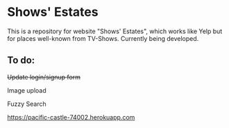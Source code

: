 # Shows' Estates

This is a repository for website "Shows' Estates", which works like Yelp but for places well-known from TV-Shows. Currently being developed.

## To do:
<del>Update login/signup form</del>

Image upload 

Fuzzy Search 

https://pacific-castle-74002.herokuapp.com
